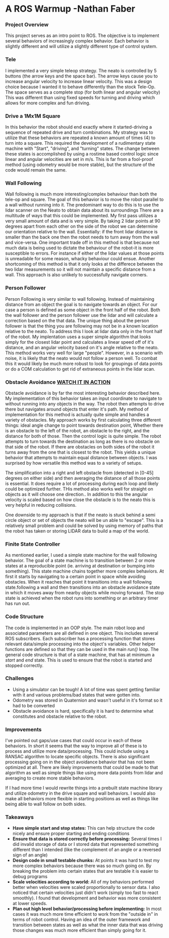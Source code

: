 # A ROS Warmup -Nathan Faber
### Project Overview
This project serves as an intro point to ROS. The objective is to implement several behaviors of increasingly complex behavior. Each behavior is slightly different and will utilize a slightly different type of control system.

### Tele
I implemented a very simple teleop strategy. The neato is controlled by 5 buttons (the arrow keys and the space bar). The arrow keys cause you to increase angular velocity to increase linear velocity. This was a design choice because I wanted it to behave differently than the stock Tele-Op. The space serves as a complete stop (for both linear and angular velocity) This was different than using fixed speeds for turning and driving which allows for more complex and fun driving.

### Drive a 1Mx1M Square
In this behavior the robot should end exactly where it started-driving a sequence of repeated drive and turn combinations. My strategy was to utilize that these behaviors are repeated a known amount of times (4) to turn into a square. This required the development of a rudimentary state machine with "Start", "driving", and "turning" states. The change between these states is accomplished by using a rostime based control logic since linear and angular velocities are set in m/s. This is far from a fool-proof method (using odometry would be more stable), but the structure of the code would remain the same.

### Wall Following
Wall following is much more interesting/complex behaviour than both the tele-op and square. The goal of this behavior is to move the robot parallel to a wall without running into it. The predominant way to do this is to use the lidar scanner on the Neato to obtain data about its surroundings There are a multitude of ways that this could be implemented. My first pass utilizes a very small amount of data and is very simple. By taking 2 lidar points at 90 degrees apart from each other on the side of the robot we can determine our orientation relative to the wall. Essentially: if the front lidar distance is smaller than the back one then the robot needs to turn away from the wall and vice-versa.
One important trade off in this method is that because not much data is being used to dictate the behaviour of the robot-it is more susceptible to errors. For instance if either of the lidar values at those points is unreadable for some reason, whacky behaviour could ensue. Another shortcoming of this method is that it only looks at the differece between the two lidar measurements so it will not maintain a specific distance from a wall. This approach is also unlikely to successfully navigate corners.

### Person Follower
Person Following is very similar to wall following. Instead of maintaining distance from an object the goal is to navigate towards an object. For our case a person is defined as some object in the front half of the robot. Both the wall follower and the person follower use the lidar and will calculate a correction based on the that data. The unique thing about the person follower is that the thing you are following may not be in a known location relative to the neato. To address this I look at lidar data only in the front half of the robot.
My implentation uses a super simple algorithm that looks simply for the closest lidar point and calculates a linear speed off of it's distance, and an angular velocity based on it's angle relative to the neato. This method works very well for large "people". However, in a scenario with noise, it is likely that the neato would not follow a person well. To combat this it would likely be much more robust to look for groupings of data points or do a COM calculation to get rid of extraneous points in the lidar scan.

### Obstacle Avoidance [WATCH IT IN ACTION](https://www.youtube.com/watch?v=5xGT04iHAYw)
Obstacle avoidance is by far the most interesting behavior described here. My implementation of this behavior takes an input coordinate to navigate to without running into any objects in the way. The robot then attempts to drive there but navigates around objects that enter it's path. My method of implementation for this method is actually quite simple and handles a variety of obstacles. My approach works by first calculating three different things: ideal angle change to point towards destination point, Whether there is an obstacle to the left of the robot, an obstacle to the right, and the distance for both of those. Then the control logic is quite simple. The robot attempts to turn towards the destination as long as there is no obstacle on that side of the robot. If there are obstacles on both sides of the robot it turns away from the one that is closest to the robot. This yields a unique behavior that attempts to maintain equal distance between objects. I was surprised by how versatile this method was to a variety of setups.

The simplification into a right and left obstacle from (detected in [0-45] degrees on either side) and then averaging the distance of all those points is essential. It does require a lot of processing during each loop and likely could be optimized further. THis method also works well for straight on objects as it will choose one direction.. In addition to this the angular velocity is scaled based on how close the obstacle is to the neato this is very helpful in reducing collisions.

One downside to my approach is that if the neato is stuck behind a semi circle object or set of objects the neato will be un able to "escape". This is a relatively small problem and could be solved by using memory of paths that the robot has taken or storing LIDAR data to build a map of the world.


### Finite State Controller
As mentioned earlier, I used a simple state machine for the wall following behavior. The goal of a state machine is to transition between 2 or more states at a reproducible point (ie. arriving at destination or bumping into something). This state machine chains together more complex behaviors. At first it starts by navigating to a certain point in space while avoiding obstacles. When it reaches that point it transitions into a wall following state.following a wall and then transitions into an obstacle avoidance state in which it moves away from nearby objects while moving forward. The stop state is achieved when the robot runs into something or an arbitrary timer has run out.

### Code Structure
The code is implemented in an OOP style. The main robot loop and associated parameters are all defined in one object. This includes several ROS subscribers. Each subscriber has a processing function that stores relevant data/simple processing into the object's variables. Other helper functions are defined so that they can be used in the main _run()_ loop. The general code structure is that of a state machine, that has at minimum a _start_ and _end_ state. This is used to ensure that the robot is started and stopped correctly.

### Challenges
- Using a simulator can be tough! A lot of time was spent getting familiar with it and various problems/bad states that were gotten into.
- Odometry was stored in Quaternion and wasn't useful in it's format so it had to be converted
- Obstacle avoidance is hard, specifically it is hard to determine what constitutes and obstacle relative to the robot.

### Improvements
I've pointed out gaps/use cases that could occur in each of these behaviors. In short it seems that the way to improve all of these is to process and utilize more data/processing. This could include using a RANSAC algorithm to locate specific objects.
There is also significant processing going on in the object avoidance behavior that has not been optimized at all. There are likely improvements that could be made to that algorithm as well as simple things like using more data points from lidar and averaging to create more stable behaviors.

If I had more time I would rewrite things into a prebuilt state machine library and utilize odometry in the drive square and wall behaviors. I would also make all behaviors more flexible in starting positions as well as things like being able to wall follow on both sides.

### Takeaways
- __Have simple start and stop states:__ This can help structure the code nicely and ensure proper starting and ending conditions
- __Ensure that data is stored correctly before processing:__ Several times I did invalid storage of data or I stored data that represented something different than I intended (like the complement of an angle or a reversed sign of an angle)
- __Design code in small testable chunks:__ At points it was hard to test my more complex behaviors because there was so much going on. By breaking the problem into certain states that are testable it is easier to debug programs
- __Scale velocities according to world:__ All of my behaviors performed better when velocities were scaled proportionally to sensor data. I also noticed that certain velocities just didn't work (simply too fast to react smoothly). I found that development and behavior was more consistent at lower speeds.
- __Plan out high level behavior/processing before implementing:__ In most cases it was much more time efficient to work from the "outside in" in terms of robot control. Having an idea of the outer framework and transition between states as well as what the inner data that was driving those changes was much more efficient than simply going for it.


